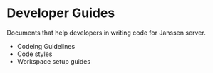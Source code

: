 # Developer Guides

Documents that help developers in writing code for Janssen server. 

- Codeing Guidelines
- Code styles
- Workspace setup guides
